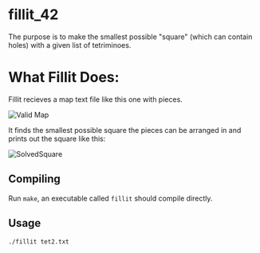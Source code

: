 # fillit_42
The purpose is to make the smallest possible "square" (which can contain holes) with a given list of tetriminoes.

# What Fillit Does:
Fillit recieves a map text file like this one with pieces.

![Valid Map](https://github.com/Jemmeh/42-Fillit/blob/master/WorkFiles/ExplainationImages/ExampleMapFile.png?raw=true)

It finds the smallest possible square the pieces can be arranged in and prints out the square like this:

![SolvedSquare](https://github.com/Jemmeh/42-Fillit/blob/master/WorkFiles/ExplainationImages/ExampleSolution.png?raw=true)

## Compiling
Run `make`, an executable called `fillit` should compile directly.

## Usage
`./fillit tet2.txt`
